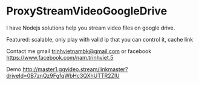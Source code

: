 
# ProxyStreamVideoGoogleDrive
I have Nodejs solutions help you stream video files on google drive.

Featured: scalable, only play with valid ip that you can control it, cache link

Contact me gmail trinhvietnambk@gmail.com or facebook https://www.facebook.com/nam.trinhviet.5

Demo http://master1.ggvideo.stream/linkmaster?driveId=0B7znQz9FgfqWbHc3QXhUTTR2ZlU

